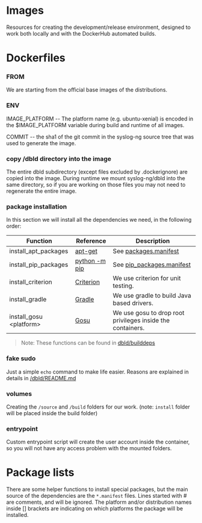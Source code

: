 # Images

Resources for creating the development/release environment, designed to work
both locally and with the DockerHub automated builds.

# Dockerfiles

### FROM

We are starting from the official base images of the distributions.

### ENV

IMAGE_PLATFORM -- The platform name (e.g.  ubuntu-xenial) is encoded in the
                  $IMAGE_PLATFORM variable during build and runtime of all images.

COMMIT -- the sha1 of the git commit in the syslog-ng source tree that was
          used to generate the image.

### copy /dbld directory into the image

The entire dbld subdirectory (except files excluded by .dockerignore) are
copied into the image.  During runtime we mount syslog-ng/dbld into the same
directory, so if you are working on those files you may not need to
regenerate the entire image.

### package installation

In this section we will install all the dependencies we need, in the following order:

| Function | Reference | Description |
| - | - | - |
| install_apt_packages | [apt-get](https://en.wikipedia.org/wiki/APT_(Debian)) | See [packages.manifest](/dbld/packages.manifest) |
| install_pip_packages | [python -m pip](https://packaging.python.org/tutorials/installing-packages/) | See [pip_packages.manifest](/dbld/pip_packages.manifest) |
| install_criterion | [Criterion](https://github.com/Snaipe/Criterion) | We use criterion for unit testing. |
| install_gradle | [Gradle](https://gradle.org/) | We use gradle to build Java based drivers. |
| install_gosu \<platform\> | [Gosu](https://github.com/tianon/gosu) | We use gosu to drop root privileges inside the containers. |
> Note: These functions can be found in [dbld/builddeps](/dbld/builddeps)

### fake sudo
Just a simple `echo` command to make life easier. Reasons are explained in details in [/dbld/README.md](/dbld/README.md)

### volumes
Creating the `/source` and `/build` folders for our work. (note: `install` folder will be placed inside the build folder)

### entrypoint
Custom entrypoint script will create the user account inside the container, so you will not have any access problem with the mounted folders.

# Package lists

There are some helper functions to install special packages, but the main
source of the dependencies are the `*.manifest` files.  Lines started with #
are comments, and will be ignored.  The platform and/or distribution names
inside [] brackets are indicating on which platforms the package will be
installed.
